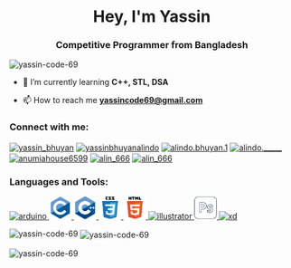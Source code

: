 <h1 align="center">Hey, I'm Yassin</h1>
<h3 align="center">Competitive Programmer from Bangladesh</h3>

<p align="left"> <img src="https://komarev.com/ghpvc/?username=yassin-code-69&label=Profile%20views&color=0e75b6&style=flat" alt="yassin-code-69" /> </p>

- 🌱 I’m currently learning **C++, STL, DSA**
 
- 📫 How to reach me **yassincode69@gmail.com**

<h3 align="left">Connect with me:</h3>
<p align="left">
<a href="https://twitter.com/yassin_bhuyan" target="blank"><img align="center" src="https://raw.githubusercontent.com/rahuldkjain/github-profile-readme-generator/master/src/images/icons/Social/twitter.svg" alt="yassin_bhuyan" height="30" width="40" /></a>
<a href="https://linkedin.com/in/yassinbhuyanalindo" target="blank"><img align="center" src="https://raw.githubusercontent.com/rahuldkjain/github-profile-readme-generator/master/src/images/icons/Social/linked-in-alt.svg" alt="yassinbhuyanalindo" height="30" width="40" /></a>
<a href="https://fb.com/alindo.bhuyan.1" target="blank"><img align="center" src="https://raw.githubusercontent.com/rahuldkjain/github-profile-readme-generator/master/src/images/icons/Social/facebook.svg" alt="alindo.bhuyan.1" height="30" width="40" /></a>
<a href="https://instagram.com/alindo._____" target="blank"><img align="center" src="https://raw.githubusercontent.com/rahuldkjain/github-profile-readme-generator/master/src/images/icons/Social/instagram.svg" alt="alindo._____" height="30" width="40" /></a>
<a href="https://www.youtube.com/c/anumiahouse6599" target="blank"><img align="center" src="https://raw.githubusercontent.com/rahuldkjain/github-profile-readme-generator/master/src/images/icons/Social/youtube.svg" alt="anumiahouse6599" height="30" width="40" /></a>
<a href="https://www.codechef.com/users/alin_666" target="blank"><img align="center" src="https://cdn.jsdelivr.net/npm/simple-icons@3.1.0/icons/codechef.svg" alt="alin_666" height="30" width="40" /></a>
<a href="https://codeforces.com/profile/alin_666" target="blank"><img align="center" src="https://raw.githubusercontent.com/rahuldkjain/github-profile-readme-generator/master/src/images/icons/Social/codeforces.svg" alt="alin_666" height="30" width="40" /></a>
</p>

<h3 align="left">Languages and Tools:</h3>
<p align="left"> <a href="https://www.arduino.cc/" target="_blank" rel="noreferrer"> <img src="https://cdn.worldvectorlogo.com/logos/arduino-1.svg" alt="arduino" width="40" height="40"/> </a> <a href="https://www.cprogramming.com/" target="_blank" rel="noreferrer"> <img src="https://raw.githubusercontent.com/devicons/devicon/master/icons/c/c-original.svg" alt="c" width="40" height="40"/> </a> <a href="https://www.w3schools.com/cpp/" target="_blank" rel="noreferrer"> <img src="https://raw.githubusercontent.com/devicons/devicon/master/icons/cplusplus/cplusplus-original.svg" alt="cplusplus" width="40" height="40"/> </a> <a href="https://www.w3schools.com/css/" target="_blank" rel="noreferrer"> <img src="https://raw.githubusercontent.com/devicons/devicon/master/icons/css3/css3-original-wordmark.svg" alt="css3" width="40" height="40"/> </a> <a href="https://www.w3.org/html/" target="_blank" rel="noreferrer"> <img src="https://raw.githubusercontent.com/devicons/devicon/master/icons/html5/html5-original-wordmark.svg" alt="html5" width="40" height="40"/> </a> <a href="https://www.adobe.com/in/products/illustrator.html" target="_blank" rel="noreferrer"> <img src="https://www.vectorlogo.zone/logos/adobe_illustrator/adobe_illustrator-icon.svg" alt="illustrator" width="40" height="40"/> </a> <a href="https://www.photoshop.com/en" target="_blank" rel="noreferrer"> <img src="https://raw.githubusercontent.com/devicons/devicon/master/icons/photoshop/photoshop-line.svg" alt="photoshop" width="40" height="40"/> </a> <a href="https://www.adobe.com/products/xd.html" target="_blank" rel="noreferrer"> <img src="https://cdn.worldvectorlogo.com/logos/adobe-xd.svg" alt="xd" width="40" height="40"/> </a> </p>

<p><img align="left" src="https://github-readme-stats.vercel.app/api/top-langs?username=yassin-code-69&show_icons=true&locale=en&layout=compact" alt="yassin-code-69" /></p>

<p>&nbsp;<img align="center" src="https://github-readme-stats.vercel.app/api?username=yassin-code-69&show_icons=true&locale=en" alt="yassin-code-69" /></p>

<p><img align="center" src="https://github-readme-streak-stats.herokuapp.com/?user=yassin-code-69&" alt="yassin-code-69" /></p>
